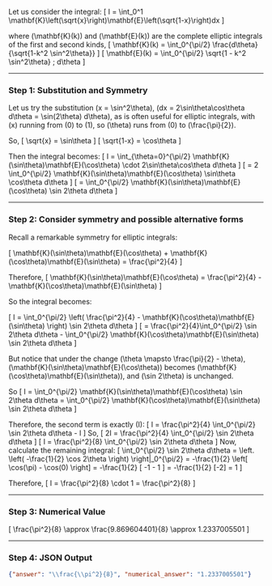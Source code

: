 Let us consider the integral:
\[
I = \int_0^1 \mathbf{K}\left(\sqrt{x}\right)\mathbf{E}\left(\sqrt{1-x}\right)dx
\]

where \(\mathbf{K}(k)\) and \(\mathbf{E}(k)\) are the complete elliptic integrals of the first and second kinds,
\[
\mathbf{K}(k) = \int_0^{\pi/2} \frac{d\theta}{\sqrt{1-k^2 \sin^2\theta}}
\]
\[
\mathbf{E}(k) = \int_0^{\pi/2} \sqrt{1 - k^2 \sin^2\theta} \; d\theta
\]

---

### Step 1: Substitution and Symmetry

Let us try the substitution \(x = \sin^2\theta\), \(dx = 2\sin\theta\cos\theta d\theta = \sin(2\theta) d\theta\), as is often useful for elliptic integrals, with \(x\) running from \(0\) to \(1\), so \(\theta\) runs from \(0\) to \(\frac{\pi}{2}\).

So,
\[
\sqrt{x} = \sin\theta
\]
\[
\sqrt{1-x} = \cos\theta
\]

Then the integral becomes:
\[
I = \int_{\theta=0}^{\pi/2} \mathbf{K}(\sin\theta)\mathbf{E}(\cos\theta) \cdot 2\sin\theta\cos\theta d\theta
\]
\[
= 2 \int_0^{\pi/2} \mathbf{K}(\sin\theta)\mathbf{E}(\cos\theta) \sin\theta \cos\theta d\theta
\]
\[
= \int_0^{\pi/2} \mathbf{K}(\sin\theta)\mathbf{E}(\cos\theta) \sin 2\theta d\theta
\]

---

### Step 2: Consider symmetry and possible alternative forms

Recall a remarkable symmetry for elliptic integrals:

\[
\mathbf{K}(\sin\theta)\mathbf{E}(\cos\theta) + \mathbf{K}(\cos\theta)\mathbf{E}(\sin\theta) = \frac{\pi^2}{4}
\]

Therefore,
\[
\mathbf{K}(\sin\theta)\mathbf{E}(\cos\theta) = \frac{\pi^2}{4} - \mathbf{K}(\cos\theta)\mathbf{E}(\sin\theta)
\]

So the integral becomes:

\[
I = \int_0^{\pi/2} \left( \frac{\pi^2}{4} - \mathbf{K}(\cos\theta)\mathbf{E}(\sin\theta) \right) \sin 2\theta d\theta
\]
\[
= \frac{\pi^2}{4}\int_0^{\pi/2} \sin 2\theta d\theta - \int_0^{\pi/2} \mathbf{K}(\cos\theta)\mathbf{E}(\sin\theta) \sin 2\theta d\theta
\]

But notice that under the change \(\theta \mapsto \frac{\pi}{2} - \theta\), \(\mathbf{K}(\sin\theta)\mathbf{E}(\cos\theta)\) becomes \(\mathbf{K}(\cos\theta)\mathbf{E}(\sin\theta)\), and \(\sin 2\theta\) is unchanged.

So
\[
I = \int_0^{\pi/2} \mathbf{K}(\sin\theta)\mathbf{E}(\cos\theta) \sin 2\theta d\theta = \int_0^{\pi/2} \mathbf{K}(\cos\theta)\mathbf{E}(\sin\theta) \sin 2\theta d\theta
\]

Therefore, the second term is exactly \(I\):
\[
I = \frac{\pi^2}{4} \int_0^{\pi/2} \sin 2\theta d\theta - I
\]
So,
\[
2I = \frac{\pi^2}{4} \int_0^{\pi/2} \sin 2\theta d\theta
\]
\[
I = \frac{\pi^2}{8} \int_0^{\pi/2} \sin 2\theta d\theta
\]
Now, calculate the remaining integral:
\[
\int_0^{\pi/2} \sin 2\theta d\theta = \left. \left( -\frac{1}{2} \cos 2\theta \right) \right|_0^{\pi/2} = -\frac{1}{2} \left[ \cos(\pi) - \cos(0) \right] = -\frac{1}{2} [ -1 - 1 ] = -\frac{1}{2} [-2] = 1
\]

Therefore,
\[
I = \frac{\pi^2}{8} \cdot 1 = \frac{\pi^2}{8}
\]

---

### Step 3: Numerical Value

\[
\frac{\pi^2}{8} \approx \frac{9.869604401}{8} \approx 1.2337005501
\]

---

### Step 4: JSON Output

```json
{"answer": "\\frac{\\pi^2}{8}", "numerical_answer": "1.2337005501"}
```
